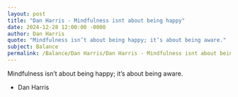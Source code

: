 ```yaml
---
layout: post
title: "Dan Harris - Mindfulness isnt about being happy"
date: 2024-12-28 12:00:00 -0000
author: Dan Harris
quote: "Mindfulness isn’t about being happy; it’s about being aware."
subject: Balance
permalink: /Balance/Dan Harris/Dan Harris - Mindfulness isnt about being happy
---
```


Mindfulness isn’t about being happy; it’s about being aware.

- Dan Harris
